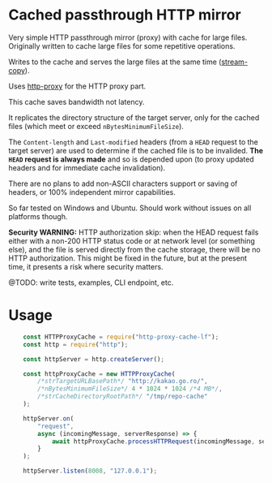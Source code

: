 Cached passthrough HTTP mirror
==============================
Very simple HTTP passthrough mirror (proxy) with cache for large files. Originally written to cache large files for some repetitive operations.

Writes to the cache and serves the large files at the same time ([stream-copy](https://github.com/alexmingoia/stream-copy)).

Uses [http-proxy](https://github.com/nodejitsu/node-http-proxy) for the HTTP proxy part.

This cache saves bandwidth not latency.

It replicates the directory structure of the target server, only for the cached files (which meet or exceed `nBytesMinimumFileSize`).

The `Content-length` and `Last-modified` headers (from a `HEAD` request to the target server) are used to determine if the cached file is to be invalided. __The `HEAD` request is always made__ and so is depended upon (to proxy updated headers and for immediate cache invalidation).

There are no plans to add non-ASCII characters support or saving of headers, or 100% independent mirror capabilities.

So far tested on Windows and Ubuntu. Should work without issues on all platforms though.

__Security WARNING:__ HTTP authorization skip: when the HEAD request fails either with a non-200 HTTP status code or at network level (or something else), and the file is served directly from the cache storage, there will be no HTTP authorization. This might be fixed in the future, but at the present time, it presents a risk where security matters.

@TODO: write tests, examples, CLI endpoint, etc.

Usage
=====
```JavaScript
	const HTTPProxyCache = require("http-proxy-cache-lf");
	const http = require("http");

	const httpServer = http.createServer();

	const httpProxyCache = new HTTPProxyCache(
		/*strTargetURLBasePath*/ "http://kakao.go.ro/", 
		/*nBytesMinimumFileSize*/ 4 * 1024 * 1024 /*4 MB*/, 
		/*strCacheDirectoryRootPath*/ "/tmp/repo-cache"
	);

	httpServer.on(
		"request",
		async (incomingMessage, serverResponse) => {
			await httpProxyCache.processHTTPRequest(incomingMessage, serverResponse);
		}
	);

	httpServer.listen(8008, "127.0.0.1");
```
